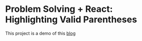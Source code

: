 # Problem Solving + React: Highlighting Valid Parentheses

This project is a demo of this [blog](https://devmuscle.com/blog/highlight-valid-paranthesis)

